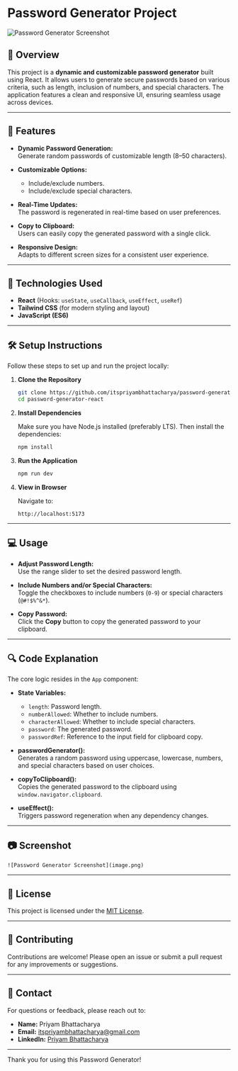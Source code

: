 # Password Generator Project

![Password Generator Screenshot](insert_image_here)

## 📌 Overview

This project is a **dynamic and customizable password generator** built using React. It allows users to generate secure passwords based on various criteria, such as length, inclusion of numbers, and special characters. The application features a clean and responsive UI, ensuring seamless usage across devices.

---

## 🎯 Features

- **Dynamic Password Generation:**  
  Generate random passwords of customizable length (8–50 characters).

- **Customizable Options:**

  - Include/exclude numbers.
  - Include/exclude special characters.

- **Real-Time Updates:**  
  The password is regenerated in real-time based on user preferences.

- **Copy to Clipboard:**  
  Users can easily copy the generated password with a single click.

- **Responsive Design:**  
  Adapts to different screen sizes for a consistent user experience.

---

## 🚀 Technologies Used

- **React** (Hooks: `useState`, `useCallback`, `useEffect`, `useRef`)
- **Tailwind CSS** (for modern styling and layout)
- **JavaScript (ES6)**

---

## 🛠️ Setup Instructions

Follow these steps to set up and run the project locally:

1. **Clone the Repository**

   ```bash
   git clone https://github.com/itspriyambhattacharya/password-generator-react.git
   cd password-generator-react
   ```

2. **Install Dependencies**

   Make sure you have Node.js installed (preferably LTS). Then install the dependencies:

   ```bash
   npm install
   ```

3. **Run the Application**

   ```bash
   npm run dev
   ```

4. **View in Browser**

   Navigate to:

   ```
   http://localhost:5173
   ```

---

## 💻 Usage

- **Adjust Password Length:**  
  Use the range slider to set the desired password length.

- **Include Numbers and/or Special Characters:**  
  Toggle the checkboxes to include numbers (`0-9`) or special characters (`@#!$%^&*`).

- **Copy Password:**  
  Click the **Copy** button to copy the generated password to your clipboard.

---

## 🔍 Code Explanation

The core logic resides in the `App` component:

- **State Variables:**

  - `length`: Password length.
  - `numberAllowed`: Whether to include numbers.
  - `characterAllowed`: Whether to include special characters.
  - `password`: The generated password.
  - `passwordRef`: Reference to the input field for clipboard copy.

- **passwordGenerator():**  
  Generates a random password using uppercase, lowercase, numbers, and special characters based on user choices.

- **copyToClipboard():**  
  Copies the generated password to the clipboard using `window.navigator.clipboard`.

- **useEffect():**  
  Triggers password regeneration when any dependency changes.

---

## 📷 Screenshot

```
![Password Generator Screenshot](image.png)
```

---

## 📝 License

This project is licensed under the [MIT License](LICENSE).

---

## 🤝 Contributing

Contributions are welcome! Please open an issue or submit a pull request for any improvements or suggestions.

---

## 📧 Contact

For questions or feedback, please reach out to:

- **Name:** Priyam Bhattacharya
- **Email:** itspriyambhattacharya@gmail.com
- **LinkedIn:** [Priyam Bhattacharya](https://www.linkedin.com/in/itspriyabhattacharya)

---

Thank you for using this Password Generator!

